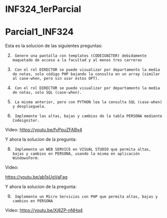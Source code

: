 # INF324_1erParcial

# Parcial1_INF324


Esta es la solucion de las siguientes preguntas:

2.      Genere una pantalla con templates (CODEIGNITER) debidamente maquetado de acceso a la facultad y al menos tres carreras

4.      Con el rol DIRECTOR se puede visualizar por departamento la media de notas, solo código PHP bajando la consulta en un array (similar al case-when, pero sin usar estos OPT).

5.      Con el rol DIRECTOR se puede visualizar por departamento la media de notas, solo SQL (case-when).

6.      La misma anterior, pero con PYTHON lea la consulta SQL (case-when) y desplieguela.

7.      Implemente las altas, bajas y cambios de la tabla PERSONA mediente Codeigniter.

Video:
https://youtu.be/fvPpuZFABx4



Y ahora la solucion de la pregunta:

8.      Implemente un WEB SERVICE en VISUAL STUDIO que permita altas, bajas y cambios en PERSONA, usando la misma en aplicación WindowsForm.


Video:

https://youtu.be/ab1sUgVaFag




Y ahora la solucion de la pregunta:

9.      Implemente un Micro Servicios con PHP que permita altas, bajas y cambios en PERSONA

Video:
https://youtu.be/Xj8ZP-nNHq4
